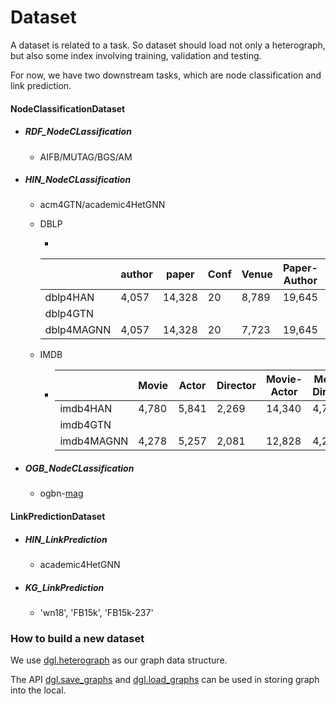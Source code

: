 # Dataset

A dataset is related to a task. So dataset should load not only a heterograph, but also some index involving training, validation and testing.

For now, we have two downstream tasks, which are node classification and link prediction.

#### NodeClassificationDataset

- ##### RDF_NodeCLassification

  - AIFB/MUTAG/BGS/AM

- ##### HIN_NodeCLassification

  - acm4GTN/academic4HetGNN

  - <a name="dblp"></a>DBLP

    - 

      |            | author | paper  | Conf | Venue | Paper-Author | Paper-Conf | Paper-Term | Train | Val  | Test  |
      | ---------- | ------ | ------ | ---- | ----- | ------------ | ---------- | ---------- | ----- | ---- | ----- |
      | dblp4HAN   | 4,057  | 14,328 | 20   | 8,789 | 19,645       | 14,328     | 88,420     | 800   | 400  | 2,857 |
      | dblp4GTN   |        |        |      |       |              |            |            |       |      |       |
      | dblp4MAGNN | 4,057  | 14,328 | 20   | 7,723 | 19,645       | 14,328     | 85,810     | 400   | 400  | 3257  |

      

  - <a name="imdb"></a>IMDB

    - |            | Movie | Actor | Director | Movie-Actor | Movie-Director | Train | Val  | Test  |
      | ---------- | ----- | ----- | -------- | ----------- | -------------- | ----- | ---- | ----- |
      | imdb4HAN   | 4,780 | 5,841 | 2,269    | 14,340      | 4,780          | 300   | 300  | 2,687 |
      | imdb4GTN   |       |       |          |             |                | 300   | 300  | 2,339 |
      | imdb4MAGNN | 4,278 | 5,257 | 2,081    | 12,828      | 4,278          | 400   | 400  | 3,478 |

- ##### OGB_NodeCLassification

  - ogbn-[mag](https://ogb.stanford.edu/docs/nodeprop/#ogbn-mag)

#### LinkPredictionDataset

- ##### HIN_LinkPrediction

  - academic4HetGNN

- ##### KG_LinkPrediction

  - 'wn18', 'FB15k', 'FB15k-237'

### How to build a new dataset

We use [dgl.heterograph](https://docs.dgl.ai/en/latest/guide/graph-heterogeneous.html#guide-graph-heterogeneous) as our graph data structure.

The API [dgl.save_graphs](https://docs.dgl.ai/en/latest/generated/dgl.save_graphs.html) and  [dgl.load_graphs](https://docs.dgl.ai/en/latest/generated/dgl.load_graphs.html#) can be used in storing graph into the local.


